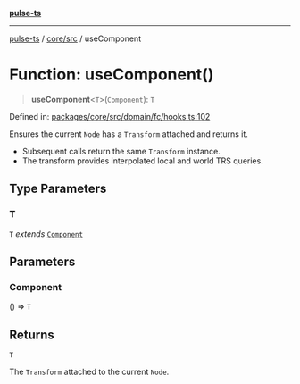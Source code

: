 [**pulse-ts**](../../../README.md)

***

[pulse-ts](../../../README.md) / [core/src](../README.md) / useComponent

# Function: useComponent()

> **useComponent**\<`T`\>(`Component`): `T`

Defined in: [packages/core/src/domain/fc/hooks.ts:102](https://github.com/jlehett/pulse-ts/blob/d786433c7cb88fe7c30a7029f46dff58815931cc/packages/core/src/domain/fc/hooks.ts#L102)

Ensures the current `Node` has a `Transform` attached and returns it.

- Subsequent calls return the same `Transform` instance.
- The transform provides interpolated local and world TRS queries.

## Type Parameters

### T

`T` *extends* [`Component`](../classes/Component.md)

## Parameters

### Component

() => `T`

## Returns

`T`

The `Transform` attached to the current `Node`.
